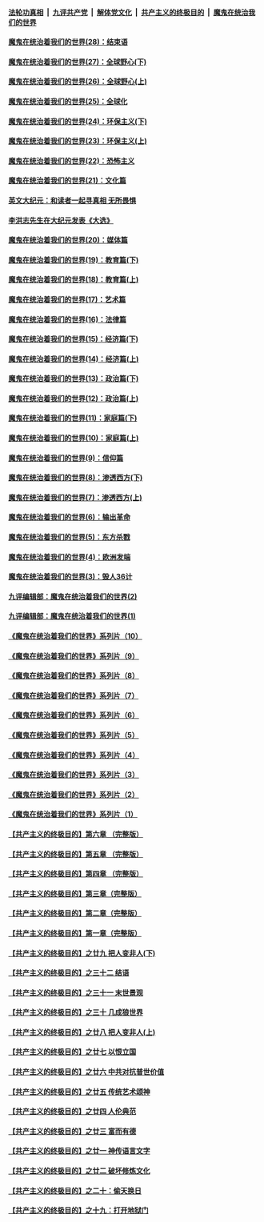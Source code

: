 

####  [法轮功真相](../../../../basic/blob/master/README.md?t=03101531) &nbsp;|&nbsp; [九评共产党](../../../../9ping.md/blob/master/README.md?t=03101531) &nbsp;|&nbsp; [解体党文化](../../../../jtdwh.md/blob/master/README.md?t=03101531)  &nbsp;|&nbsp; [共产主义的终极目的](../../../../gczydzjmd.md/blob/master/README.md?t=03101531) &nbsp;|&nbsp; [魔鬼在统治我们的世界](../../../../mgztzwmdsj.md/blob/master/README.md?t=03101531) 

#### [魔鬼在统治着我们的世界(28)：结束语](../pages/nsc422/n10936246.md?t=03101531) 

#### [魔鬼在统治着我们的世界(27)：全球野心(下)](../pages/nsc422/n10928319.md?t=03101531) 

#### [魔鬼在统治着我们的世界(26)：全球野心(上)](../pages/nsc422/n10900318.md?t=03101531) 

#### [魔鬼在统治着我们的世界(25)：全球化](../pages/nsc422/n10788205.md?t=03101531) 

#### [魔鬼在统治着我们的世界(24)：环保主义(下)](../pages/nsc422/n10695307.md?t=03101531) 

#### [魔鬼在统治着我们的世界(23)：环保主义(上)](../pages/nsc422/n10688613.md?t=03101531) 

#### [魔鬼在统治着我们的世界(22)：恐怖主义](../pages/nsc422/n10614727.md?t=03101531) 

#### [魔鬼在统治着我们的世界(21)：文化篇](../pages/nsc422/n10597706.md?t=03101531) 

#### [英文大纪元：和读者一起寻真相 无所畏惧](../pages/nsc422/n12542027.md?t=03101531) 

#### [李洪志先生在大纪元发表《大选》](../pages/nsc422/n12534746.md?t=03101531) 

#### [魔鬼在统治着我们的世界(20)：媒体篇](../pages/nsc422/n10586579.md?t=03101531) 

#### [魔鬼在统治着我们的世界(19)：教育篇(下)](../pages/nsc422/n10564808.md?t=03101531) 

#### [魔鬼在统治着我们的世界(18)：教育篇(上)](../pages/nsc422/n10526970.md?t=03101531) 

#### [魔鬼在统治着我们的世界(17)：艺术篇](../pages/nsc422/n10499093.md?t=03101531) 

#### [魔鬼在统治着我们的世界(16)：法律篇](../pages/nsc422/n10485969.md?t=03101531) 

#### [魔鬼在统治着我们的世界(15)：经济篇(下)](../pages/nsc422/n10469975.md?t=03101531) 

#### [魔鬼在统治着我们的世界(14)：经济篇(上)](../pages/nsc422/n10457370.md?t=03101531) 

#### [魔鬼在统治着我们的世界(13)：政治篇(下)](../pages/nsc422/n10448270.md?t=03101531) 

#### [魔鬼在统治着我们的世界(12)：政治篇(上)](../pages/nsc422/n10444576.md?t=03101531) 

#### [魔鬼在统治着我们的世界(11)：家庭篇(下)](../pages/nsc422/n10440961.md?t=03101531) 

#### [魔鬼在统治着我们的世界(10)：家庭篇(上)](../pages/nsc422/n10435448.md?t=03101531) 

#### [魔鬼在统治着我们的世界(9)：信仰篇](../pages/nsc422/n10432159.md?t=03101531) 

#### [魔鬼在统治着我们的世界(8)：渗透西方(下)](../pages/nsc422/n10429603.md?t=03101531) 

#### [魔鬼在统治着我们的世界(7)：渗透西方(上)](../pages/nsc422/n10426013.md?t=03101531) 

#### [魔鬼在统治着我们的世界(6)：输出革命](../pages/nsc422/n10421536.md?t=03101531) 

#### [魔鬼在统治着我们的世界(5)：东方杀戮](../pages/nsc422/n10417707.md?t=03101531) 

#### [魔鬼在统治着我们的世界(4)：欧洲发端](../pages/nsc422/n10414890.md?t=03101531) 

#### [魔鬼在统治着我们的世界(3)：毁人36计](../pages/nsc422/n10411583.md?t=03101531) 

#### [九评编辑部：魔鬼在统治着我们的世界(2)](../pages/nsc422/n10410036.md?t=03101531) 

#### [九评编辑部：魔鬼在统治着我们的世界(1)](../pages/nsc422/n10406825.md?t=03101531) 

#### [《魔鬼在统治着我们的世界》系列片（10）](../pages/nsc422/n12292670.md?t=03101531) 

#### [《魔鬼在统治着我们的世界》系列片（9）](../pages/nsc422/n12290859.md?t=03101531) 

#### [《魔鬼在统治着我们的世界》系列片（8）](../pages/nsc422/n12287445.md?t=03101531) 

#### [《魔鬼在统治着我们的世界》系列片（7）](../pages/nsc422/n12283425.md?t=03101531) 

#### [《魔鬼在统治着我们的世界》系列片（6）](../pages/nsc422/n12282314.md?t=03101531) 

#### [《魔鬼在统治着我们的世界》系列片（5）](../pages/nsc422/n12281419.md?t=03101531) 

#### [《魔鬼在统治着我们的世界》系列片（4）](../pages/nsc422/n12274024.md?t=03101531) 

#### [《魔鬼在统治着我们的世界》系列片（3）](../pages/nsc422/n12271322.md?t=03101531) 

#### [《魔鬼在统治着我们的世界》系列片（2）](../pages/nsc422/n12269049.md?t=03101531) 

#### [《魔鬼在统治着我们的世界》系列片（1）](../pages/nsc422/n12267575.md?t=03101531) 

#### [【共产主义的终极目的】第六章 （完整版）](../pages/nsc422/n11428913.md?t=03101531) 

#### [【共产主义的终极目的】第五章 （完整版）](../pages/nsc422/n11428912.md?t=03101531) 

#### [【共产主义的终极目的】第四章 （完整版）](../pages/nsc422/n11428907.md?t=03101531) 

#### [【共产主义的终极目的】第三章（完整版）](../pages/nsc422/n11428848.md?t=03101531) 

#### [【共产主义的终极目的】第二章（完整版）](../pages/nsc422/n11428831.md?t=03101531) 

#### [【共产主义的终极目的】第一章（完整版）](../pages/nsc422/n11417651.md?t=03101531) 

#### [【共产主义的终极目的】之廿九 把人变非人(下)](../pages/nsc422/n11344140.md?t=03101531) 

#### [【共产主义的终极目的】之三十二 结语](../pages/nsc422/n11360535.md?t=03101531) 

#### [【共产主义的终极目的】之三十一 末世景观](../pages/nsc422/n11351129.md?t=03101531) 

#### [【共产主义的终极目的】之三十 几成狼世界](../pages/nsc422/n11348280.md?t=03101531) 

#### [【共产主义的终极目的】之廿八 把人变非人(上)](../pages/nsc422/n11340492.md?t=03101531) 

#### [【共产主义的终极目的】之廿七 以恨立国](../pages/nsc422/n11336944.md?t=03101531) 

#### [【共产主义的终极目的】之廿六 中共对抗普世价值](../pages/nsc422/n11324785.md?t=03101531) 

#### [【共产主义的终极目的】之廿五 传统艺术颂神](../pages/nsc422/n11296396.md?t=03101531) 

#### [【共产主义的终极目的】之廿四 人伦典范](../pages/nsc422/n11296397.md?t=03101531) 

#### [【共产主义的终极目的】之廿三 富而有德](../pages/nsc422/n11283598.md?t=03101531) 

#### [【共产主义的终极目的】之廿一 神传语言文字](../pages/nsc422/n11263265.md?t=03101531) 

#### [【共产主义的终极目的】之廿二 破坏修炼文化](../pages/nsc422/n11245728.md?t=03101531) 

#### [【共产主义的终极目的】之二十：偷天换日](../pages/nsc422/n11238846.md?t=03101531) 

#### [【共产主义的终极目的】之十九：打开地狱门](../pages/nsc422/n11206376.md?t=03101531) 

